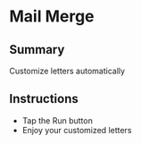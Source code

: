 # Mail Merge

## Summary
Customize letters automatically

## Instructions
- Tap the Run button
- Enjoy your customized letters
